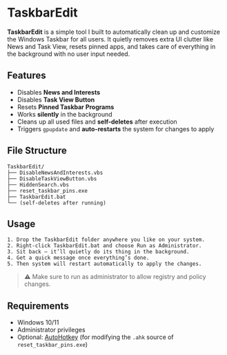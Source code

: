 # TaskbarEdit

**TaskbarEdit** is a simple tool I built to automatically clean up and customize the Windows Taskbar for all users. It quietly removes extra UI clutter like News and Task View, resets pinned apps, and takes care of everything in the background with no user input needed.

##  Features

-  Disables **News and Interests**
-  Disables **Task View Button**
-  Resets **Pinned Taskbar Programs**
-  Works **silently** in the background
-  Cleans up all used files and **self-deletes** after execution
-  Triggers `gpupdate` and **auto-restarts** the system for changes to apply

##  File Structure
    TaskbarEdit/
    ├── DisableNewsAndInterests.vbs
    ├── DisableTaskViewButton.vbs
    ├── HiddenSearch.vbs
    ├── reset_taskbar_pins.exe
    ├── TaskbarEdit.bat
    └── (self-deletes after running)

##  Usage

    1. Drop the TaskbarEdit folder anywhere you like on your system.
    2. Right-click TaskbarEdit.bat and choose Run as Administrator.
    3. Sit back — it’ll quietly do its thing in the background.
    4. Get a quick message once everything’s done.
    5. Then system will restart automatically to apply the changes.
> ⚠️ Make sure to run as administrator to allow registry and policy changes.

##  Requirements

- Windows 10/11
- Administrator privileges
- Optional: [AutoHotkey](https://www.autohotkey.com/) (for modifying the `.ahk` source of `reset_taskbar_pins.exe`)
